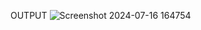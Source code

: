 OUTPUT
![Screenshot 2024-07-16 164754](https://github.com/user-attachments/assets/e89410b8-c27e-48d7-a6e2-e10b733e909c)
